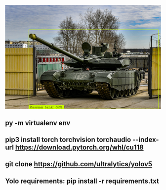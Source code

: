 ![alt text](https://raw.githubusercontent.com/raikustar/pytorch-tank/main/prediction.png)


 py -m virtualenv env
--
pip3 install torch torchvision torchaudio --index-url https://download.pytorch.org/whl/cu118
--
git clone https://github.com/ultralytics/yolov5
--
Yolo requirements:
pip install -r requirements.txt
--
